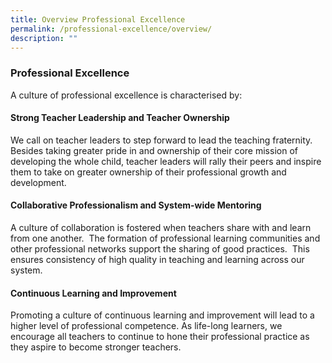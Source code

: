 ```yaml
---
title: Overview Professional Excellence
permalink: /professional-excellence/overview/
description: ""
---
```



### Professional Excellence

A culture of professional excellence is characterised by:   
  

#### Strong Teacher Leadership and Teacher Ownership

We call on teacher leaders to step forward to lead the teaching fraternity.  Besides taking greater pride in and ownership of their core mission of developing the whole child, teacher leaders will rally their peers and inspire them to take on greater ownership of their professional growth and development.

  

#### Collaborative Professionalism and System-wide Mentoring

A culture of collaboration is fostered when teachers share with and learn from one another.  The formation of professional learning communities and other professional networks support the sharing of good practices.  This ensures consistency of high quality in teaching and learning across our system.

  

#### Continuous Learning and Improvement

Promoting a culture of continuous learning and improvement will lead to a higher level of professional competence. As life-long learners, we encourage all teachers to continue to hone their professional practice as they aspire to become stronger teachers.